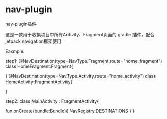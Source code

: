 # nav-plugin

nav-plugin插件

这是一款用于收集项目中所有Activity、Fragment页面的 gradle 插件，配合jetpack navigation框架使用

Eaxmple:

step1: @NavDestination(type=NavType.Fragment,route="home_fragment") class HomeFragment:Fragment{

} @NavDestination(type=NavType.Activity,route="home_activity") class HomeActivity:FragmentActivity{

}

step2: class MainActivity : FragmentActivity{

fun onCreate(bundle:Bundle){ NavRegistry.DESTINATIONS } }
